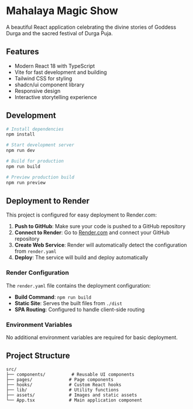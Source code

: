 # Mahalaya Magic Show

A beautiful React application celebrating the divine stories of Goddess Durga and the sacred festival of Durga Puja.

## Features

- Modern React 18 with TypeScript
- Vite for fast development and building
- Tailwind CSS for styling
- shadcn/ui component library
- Responsive design
- Interactive storytelling experience

## Development

```bash
# Install dependencies
npm install

# Start development server
npm run dev

# Build for production
npm run build

# Preview production build
npm run preview
```

## Deployment to Render

This project is configured for easy deployment to Render.com:

1. **Push to GitHub**: Make sure your code is pushed to a GitHub repository
2. **Connect to Render**: Go to [Render.com](https://render.com) and connect your GitHub repository
3. **Create Web Service**: Render will automatically detect the configuration from `render.yaml`
4. **Deploy**: The service will build and deploy automatically

### Render Configuration

The `render.yaml` file contains the deployment configuration:
- **Build Command**: `npm run build`
- **Static Site**: Serves the built files from `./dist`
- **SPA Routing**: Configured to handle client-side routing

### Environment Variables

No additional environment variables are required for basic deployment.

## Project Structure

```
src/
├── components/          # Reusable UI components
├── pages/              # Page components
├── hooks/              # Custom React hooks
├── lib/                # Utility functions
├── assets/             # Images and static assets
└── App.tsx             # Main application component

